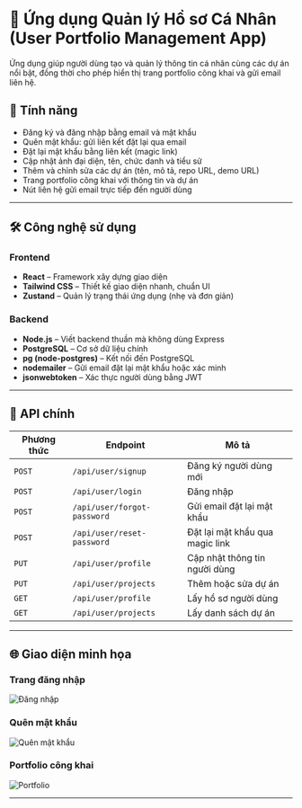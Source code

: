 # 🎯 Ứng dụng Quản lý Hồ sơ Cá Nhân (User Portfolio Management App)

Ứng dụng giúp người dùng tạo và quản lý thông tin cá nhân cùng các dự án nổi bật, đồng thời cho phép hiển thị trang portfolio công khai và gửi email liên hệ.

## 🚀 Tính năng

- Đăng ký và đăng nhập bằng email và mật khẩu  
- Quên mật khẩu: gửi liên kết đặt lại qua email  
- Đặt lại mật khẩu bằng liên kết (magic link)  
- Cập nhật ảnh đại diện, tên, chức danh và tiểu sử  
- Thêm và chỉnh sửa các dự án (tên, mô tả, repo URL, demo URL)  
- Trang portfolio công khai với thông tin và dự án  
- Nút liên hệ gửi email trực tiếp đến người dùng

---

## 🛠 Công nghệ sử dụng

### Frontend

- **React** – Framework xây dựng giao diện
- **Tailwind CSS** – Thiết kế giao diện nhanh, chuẩn UI
- **Zustand** – Quản lý trạng thái ứng dụng (nhẹ và đơn giản)

### Backend

- **Node.js** – Viết backend thuần mà không dùng Express  
- **PostgreSQL** – Cơ sở dữ liệu chính  
- **pg (node-postgres)** – Kết nối đến PostgreSQL  
- **nodemailer** – Gửi email đặt lại mật khẩu hoặc xác minh  
- **jsonwebtoken** – Xác thực người dùng bằng JWT

---

## 📡 API chính

| Phương thức | Endpoint | Mô tả |
|------------|----------|-------|
| `POST` | `/api/user/signup` | Đăng ký người dùng mới |
| `POST` | `/api/user/login` | Đăng nhập |
| `POST` | `/api/user/forgot-password` | Gửi email đặt lại mật khẩu |
| `POST` | `/api/user/reset-password` | Đặt lại mật khẩu qua magic link |
| `PUT`  | `/api/user/profile` | Cập nhật thông tin người dùng |
| `PUT`  | `/api/user/projects` | Thêm hoặc sửa dự án |
| `GET`  | `/api/user/profile` | Lấy hồ sơ người dùng |
| `GET`  | `/api/user/projects` | Lấy danh sách dự án |

---

## 🌐 Giao diện minh họa

### Trang đăng nhập
![Đăng nhập](https://user-images.githubusercontent.com/signin-page.png)

### Quên mật khẩu
![Quên mật khẩu](https://user-images.githubusercontent.com/forgot-password.png)

### Portfolio công khai
![Portfolio](https://user-images.githubusercontent.com/public-portfolio.png)

---




